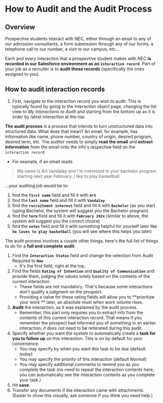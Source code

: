 # How to Audit and the Audit Process

## Overview
Prospective students interact with NEC, either through an email to any of our admission consultants, a form submission through any of our forms, a telephone call to our number, a visit to our campus, etc...

Each and every interaction that a prospective student makes with NEC  **is recorded in our Salesforce environment as an `interaction record`**. Part of your job as a recruiter is to  **audit these records** (specifically the ones assigned to you).

## How to audit interaction records

1. First, navigate to the interaction record you wish to audit.
This is typically found by going to the Interaction object page, changing the list view to _My Interactions to Audit_ and starting from the bottom up as it is order by latest interaction at the top.

**The audit process**  is a process that intends to turn unstructured data into structured data. What does that mean? An email, for example, has information like name, phone number, country of origin, desired program, desired term, etc. The auditor needs to simply **read the email** and  **extract information** from the email onto the info's respective field on the `interaction record`.

- For example, if an email reads
> My name is Art Vandalay and I'm interested in your bachelor program starting next year February. I like to play basketball.

...your auditing job would be to:
1. find the **`first name`** field and fill it with **`Art`**
2. find the **`last name`** field and fill it with **`Vandalay`**
3. find the **`recruitment interest`** field and fill it with **`Bachelor`** (as you start typing Bachelor, the system will suggest you the Bachelor program)
4. find the **`term`** field and fill it with **`February 202x`** (similar to above, the system will suggest you the correct choice)
5. find the **`notes`** field and fill it with something helpful for yourself later like **`he loves to play basketball`** (you will see where this helps you later)

The audit process involves a couple other things, here's the full list of things to do for a **full and complete audit**

1. Find the  **`Interaction Status`**  field and change the selection from Audit Required to  **`New`**
    * It's the first field, right at the top.
2. Find the fields  **`Rating of Intention`**  and  **`Quality of Communication`**  and provide them, judging the values solely based on the contents of the current interaction.
    * These fields are not mandatory. That's because some interactions don't qualify a judgment on the prospect.
    * Providing a value for these rating fields will allow you to  **prioritize your work ** later, an absolute must when work volume rises.
3. **Audit**  the interaction, as it was explained by the audit process.
    * Remember, this part only requires you to extract info from the contents of this current interaction record. That means if you remember the prospect had informed you of something in an earlier interaction, it _does not_ need to be reiterated during this audit.
4. Specify whether you want the system to automatically create a  **task for you to follow up**  on this interaction. This is on by default for your convenience.
    * You may specify by when you want this task to be due (default _today_)
    * You may specify the priority of this interaction (default _Normal_)
    * You may specify additional comments to remind you as you complete the task (no need to repeat the interaction contents here, you can automatically see the interaction contents as you complete your task.)
5. Hit  **save**.
6. Transfer any documents if the interaction came with attachments. (Easier to show this visually, ask someone if you think you need help.)